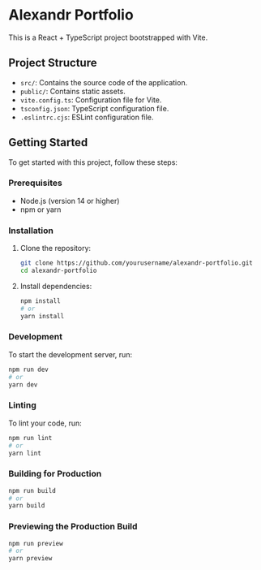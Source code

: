 # Alexandr Portfolio

This is a React + TypeScript project bootstrapped with Vite.

## Project Structure

- `src/`: Contains the source code of the application.
- `public/`: Contains static assets.
- `vite.config.ts`: Configuration file for Vite.
- `tsconfig.json`: TypeScript configuration file.
- `.eslintrc.cjs`: ESLint configuration file.

## Getting Started

To get started with this project, follow these steps:

### Prerequisites

- Node.js (version 14 or higher)
- npm or yarn

### Installation

1. Clone the repository:
    ```sh
    git clone https://github.com/yourusername/alexandr-portfolio.git
    cd alexandr-portfolio
    ```

2. Install dependencies:
    ```sh
    npm install
    # or
    yarn install
    ```

### Development

To start the development server, run:
```sh
npm run dev
# or
yarn dev
```

### Linting

To lint your code, run:

```sh
npm run lint
# or
yarn lint
```

### Building for Production

```sh
npm run build
# or
yarn build
```

### Previewing the Production Build

```sh
npm run preview
# or
yarn preview
```